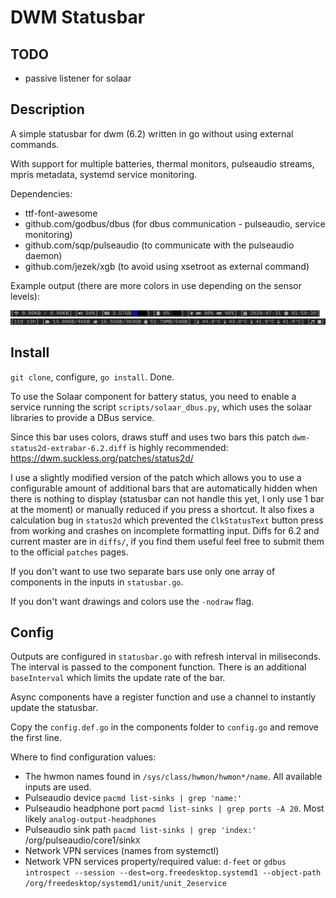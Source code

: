 # DWM Statusbar

## TODO

- passive listener for solaar

## Description

A simple statusbar for dwm (6.2) written in go without using external commands.

With support for multiple batteries, thermal monitors, pulseaudio streams, mpris metadata, systemd service monitoring.

Dependencies:
- ttf-font-awesome
- github.com/godbus/dbus (for dbus communication - pulseaudio, service monitoring)
- github.com/sqp/pulseaudio (to communicate with the pulseaudio daemon)
- github.com/jezek/xgb (to avoid using xsetroot as external command)

Example output (there are more colors in use depending on the sensor levels):

![](statusbar.png)

## Install

`git clone`, configure, `go install`. Done.

To use the Solaar component for battery status, you need to enable a service running the script `scripts/solaar_dbus.py`, which uses the solaar libraries to provide a DBus service.

Since this bar uses colors, draws stuff and uses two bars this patch `dwm-status2d-extrabar-6.2.diff` is highly recommended: https://dwm.suckless.org/patches/status2d/

I use a slightly modified version of the patch which allows you to use a configurable amount of additional bars that are automatically hidden when there is nothing to display (statusbar can not handle this yet, I only use 1 bar at the moment) or manually reduced if you press a shortcut. It also fixes a calculation bug in `status2d` which prevented the `ClkStatusText` button press from working and crashes on incomplete formatting input. Diffs for 6.2 and current master are in `diffs/`, if you find them useful feel free to submit them to the official `patches` pages.

If you don't want to use two separate bars use only one array of components in the inputs in `statusbar.go`.

If you don't want drawings and colors use the `-nodraw` flag.

## Config

Outputs are configured in `statusbar.go` with refresh interval in miliseconds. The interval is passed to the component function. There is an additional `baseInterval` which limits the update rate of the bar.

Async components have a register function and use a channel to instantly update the statusbar.

Copy the `config.def.go` in the components folder to `config.go` and remove the first line.

Where to find configuration values:

- The hwmon names found in `/sys/class/hwmon/hwmon*/name`. All available inputs are used.
- Pulseaudio device `pacmd list-sinks | grep 'name:'`
- Pulseaudio headphone port `pacmd list-sinks | grep ports -A 20`. Most likely `analog-output-headphones`
- Pulseaudio sink path `pacmd list-sinks | grep 'index:'` /org/pulseaudio/core1/sink`X`
- Network VPN services (names from systemctl)
- Network VPN services property/required value: `d-feet` or `gdbus introspect --session --dest=org.freedesktop.systemd1 --object-path /org/freedesktop/systemd1/unit/unit_2eservice`
